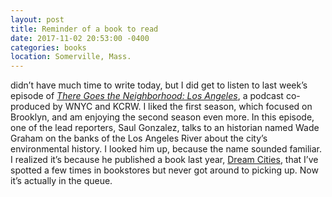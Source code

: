 ```yaml
---
layout: post
title: Reminder of a book to read
date: 2017-11-02 20:53:00 -0400
categories: books
location: Somerville, Mass.
---
```


 didn’t have much time to write today, but I did get to listen to last week’s episode of _[There Goes the Neighborhood: Los Angeles](http://www.wnyc.org/shows/neighborhood/ "There Goes the Neighborhood")_, a podcast co-produced by WNYC and KCRW. I liked the first season, which focused on Brooklyn, and am enjoying the second season even more. In this episode, one of the lead reporters, Saul Gonzalez, talks to an historian named Wade Graham on the banks of the Los Angeles River about the city’s
 environmental history. I looked him up, because the name sounded familiar. I realized it’s because he published a book last year, [Dream Cities](https://wadegraham.com/dream-cities "Dream Cities"), that I’ve spotted a few times in bookstores but never got around to picking up. Now it’s actually in the queue.
